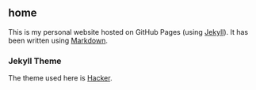 ## home 

This is my personal website hosted on GitHub Pages (using [Jekyll](https://jekyllrb.com/)). It has been written using [Markdown](./markdown.md).

### Jekyll Theme

The theme used here is [Hacker](https://github.com/pages-themes/hacker).
